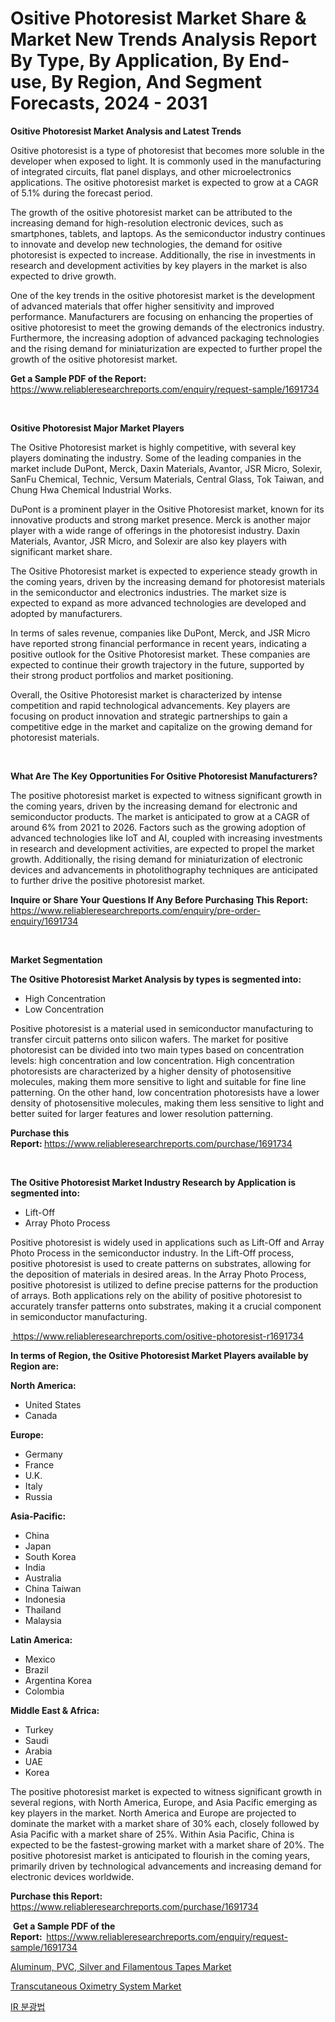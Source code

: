 <p><h1>Ositive Photoresist Market Share & Market New Trends Analysis Report By Type, By Application, By End-use, By Region, And Segment Forecasts, 2024 - 2031</h1></p><p><strong>Ositive Photoresist Market Analysis and Latest Trends</strong></p>
<p><p>Ositive photoresist is a type of photoresist that becomes more soluble in the developer when exposed to light. It is commonly used in the manufacturing of integrated circuits, flat panel displays, and other microelectronics applications. The ositive photoresist market is expected to grow at a CAGR of 5.1% during the forecast period.</p><p>The growth of the ositive photoresist market can be attributed to the increasing demand for high-resolution electronic devices, such as smartphones, tablets, and laptops. As the semiconductor industry continues to innovate and develop new technologies, the demand for ositive photoresist is expected to increase. Additionally, the rise in investments in research and development activities by key players in the market is also expected to drive growth.</p><p>One of the key trends in the ositive photoresist market is the development of advanced materials that offer higher sensitivity and improved performance. Manufacturers are focusing on enhancing the properties of ositive photoresist to meet the growing demands of the electronics industry. Furthermore, the increasing adoption of advanced packaging technologies and the rising demand for miniaturization are expected to further propel the growth of the ositive photoresist market.</p></p>
<p><strong>Get a Sample PDF of the Report:&nbsp;</strong> <a href="https://www.reliableresearchreports.com/enquiry/request-sample/1691734">https://www.reliableresearchreports.com/enquiry/request-sample/1691734</a></p>
<p>&nbsp;</p>
<p><strong>Ositive Photoresist Major Market Players</strong></p>
<p><p>The Ositive Photoresist market is highly competitive, with several key players dominating the industry. Some of the leading companies in the market include DuPont, Merck, Daxin Materials, Avantor, JSR Micro, Solexir, SanFu Chemical, Technic, Versum Materials, Central Glass, Tok Taiwan, and Chung Hwa Chemical Industrial Works.</p><p>DuPont is a prominent player in the Ositive Photoresist market, known for its innovative products and strong market presence. Merck is another major player with a wide range of offerings in the photoresist industry. Daxin Materials, Avantor, JSR Micro, and Solexir are also key players with significant market share.</p><p>The Ositive Photoresist market is expected to experience steady growth in the coming years, driven by the increasing demand for photoresist materials in the semiconductor and electronics industries. The market size is expected to expand as more advanced technologies are developed and adopted by manufacturers.</p><p>In terms of sales revenue, companies like DuPont, Merck, and JSR Micro have reported strong financial performance in recent years, indicating a positive outlook for the Ositive Photoresist market. These companies are expected to continue their growth trajectory in the future, supported by their strong product portfolios and market positioning.</p><p>Overall, the Ositive Photoresist market is characterized by intense competition and rapid technological advancements. Key players are focusing on product innovation and strategic partnerships to gain a competitive edge in the market and capitalize on the growing demand for photoresist materials.</p></p>
<p>&nbsp;</p>
<p><strong>What Are The Key Opportunities For Ositive Photoresist Manufacturers?</strong></p>
<p><p>The positive photoresist market is expected to witness significant growth in the coming years, driven by the increasing demand for electronic and semiconductor products. The market is anticipated to grow at a CAGR of around 6% from 2021 to 2026. Factors such as the growing adoption of advanced technologies like IoT and AI, coupled with increasing investments in research and development activities, are expected to propel the market growth. Additionally, the rising demand for miniaturization of electronic devices and advancements in photolithography techniques are anticipated to further drive the positive photoresist market.</p></p>
<p><strong>Inquire or Share Your Questions If Any Before Purchasing This Report:</strong> <a href="https://www.reliableresearchreports.com/enquiry/pre-order-enquiry/1691734">https://www.reliableresearchreports.com/enquiry/pre-order-enquiry/1691734</a></p>
<p>&nbsp;</p>
<p><strong>Market Segmentation</strong></p>
<p><strong>The Ositive Photoresist Market Analysis by types is segmented into:</strong></p>
<p><ul><li>High Concentration</li><li>Low Concentration</li></ul></p>
<p><p>Positive photoresist is a material used in semiconductor manufacturing to transfer circuit patterns onto silicon wafers. The market for positive photoresist can be divided into two main types based on concentration levels: high concentration and low concentration. High concentration photoresists are characterized by a higher density of photosensitive molecules, making them more sensitive to light and suitable for fine line patterning. On the other hand, low concentration photoresists have a lower density of photosensitive molecules, making them less sensitive to light and better suited for larger features and lower resolution patterning.</p></p>
<p><strong>Purchase this Report:&nbsp;</strong><a href="https://www.reliableresearchreports.com/purchase/1691734">https://www.reliableresearchreports.com/purchase/1691734</a></p>
<p>&nbsp;</p>
<p><strong>The Ositive Photoresist Market Industry Research by Application is segmented into:</strong></p>
<p><ul><li>Lift-Off</li><li>Array Photo Process</li></ul></p>
<p><p>Positive photoresist is widely used in applications such as Lift-Off and Array Photo Process in the semiconductor industry. In the Lift-Off process, positive photoresist is used to create patterns on substrates, allowing for the deposition of materials in desired areas. In the Array Photo Process, positive photoresist is utilized to define precise patterns for the production of arrays. Both applications rely on the ability of positive photoresist to accurately transfer patterns onto substrates, making it a crucial component in semiconductor manufacturing.</p></p>
<p><a href="https://www.reliableresearchreports.com/ositive-photoresist-r1691734">&nbsp;https://www.reliableresearchreports.com/ositive-photoresist-r1691734</a></p>
<p><strong>In terms of Region, the Ositive Photoresist Market Players available by Region are:</strong></p>
<p>
    <p> <strong> North America: </strong>
        <ul>
            <li>United States</li>
            <li>Canada</li>
        </ul>
        </p> 
    <p> <strong> Europe: </strong>
        <ul>
            <li>Germany</li>
            <li>France</li>
            <li>U.K.</li>
            <li>Italy</li>
            <li>Russia</li>
        </ul>
        </p> 
    <p> <strong> Asia-Pacific: </strong>
        <ul>
            <li>China</li>
            <li>Japan</li>
            <li>South Korea</li>
            <li>India</li>
            <li>Australia</li>
            <li>China Taiwan</li>
            <li>Indonesia</li>
            <li>Thailand</li>
            <li>Malaysia</li>
        </ul>
        </p> 
    <p> <strong> Latin America: </strong>
        <ul>
            <li>Mexico</li>
            <li>Brazil</li>
            <li>Argentina Korea</li>
            <li>Colombia</li>
        </ul>
        </p> 
    <p> <strong> Middle East & Africa: </strong>
        <ul>
            <li>Turkey</li>
            <li>Saudi</li>
            <li>Arabia</li>
            <li>UAE</li>
            <li>Korea</li>
        </ul>
    </p>
    </p>
<p><p>The positive photoresist market is expected to witness significant growth in several regions, with North America, Europe, and Asia Pacific emerging as key players in the market. North America and Europe are projected to dominate the market with a market share of 30% each, closely followed by Asia Pacific with a market share of 25%. Within Asia Pacific, China is expected to be the fastest-growing market with a market share of 20%. The positive photoresist market is anticipated to flourish in the coming years, primarily driven by technological advancements and increasing demand for electronic devices worldwide.</p></p>
<p><strong>Purchase this Report: </strong><a href="https://www.reliableresearchreports.com/purchase/1691734">https://www.reliableresearchreports.com/purchase/1691734</a></p>
<p>&nbsp;<strong>Get a Sample PDF of the Report:&nbsp;&nbsp;</strong><a href="https://www.reliableresearchreports.com/enquiry/request-sample/1691734">https://www.reliableresearchreports.com/enquiry/request-sample/1691734</a></p>
<p><strong></strong></p>
<p><p><a href="https://medium.com/@kavonhansen2022/global-aluminum-pvc-silver-and-filamentous-tapes-market-status-2024-2031-and-forecast-by-645f96b032ef">Aluminum, PVC, Silver and Filamentous Tapes Market</a></p><p><a href="https://medium.com/@philipwolf32/transcutaneous-oximetry-system-market-analysis-report-global-insights-by-region-type-vascular-75460c45d897">Transcutaneous Oximetry System Market</a></p><p><a href="https://github.com/tukangkrupk/Market-Research-Report-List-1/blob/main/3824048186493.md">IR 분광법</a></p></p>